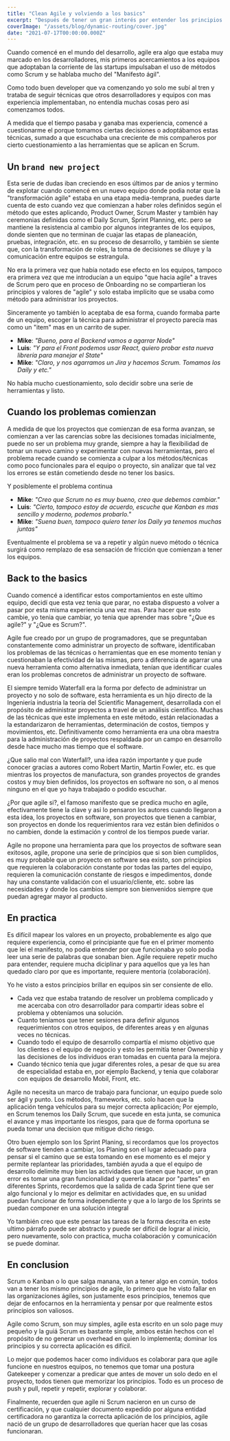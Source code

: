 ```yaml
---
title: "Clean Agile y volviendo a los basics"
excerpt: "Después de tener un gran interés por entender los principios de agile, pude entender donde fallamos como equipos al intentar adoptar los principios"
coverImage: "/assets/blog/dynamic-routing/cover.jpg"
date: "2021-07-17T00:00:00.000Z"
---
```


Cuando comencé en el mundo del desarrollo, agile era algo que estaba muy marcado en los desarrolladores, mis primeros acercamientos a los equipos que adoptaban la corriente de las startups impulsaban el uso de métodos como Scrum y se hablaba mucho del "Manifesto ágil".

Como todo buen developer que va comenzando yo solo me subí al tren y trataba de seguir técnicas que otros desarrolladores y equipos con mas experiencia implementaban, no entendía muchas cosas pero asi comenzamos todos.

A medida que el tiempo pasaba y ganaba mas experiencia, comencé a cuestionarme el porque tomamos ciertas decisiones o adoptábamos estas técnicas, sumado a que escuchaba una creciente de mis compañeros por cierto cuestionamiento a las herramientas que se aplican en Scrum.

## Un `brand new project`

Esta serie de dudas iban creciendo en esos últimos par de anios y termino de explotar cuando comencé en un nuevo equipo donde podia notar que la "transformación agile" estaba en una etapa media-temprana, puedes darte cuenta de esto cuando vez que comienzan a haber roles definidos según el método que estes aplicando, Product Owner, Scrum Master y también hay ceremonias definidas como el Daily Scrum, Sprint Planning, etc. pero se mantiene la resistencia al cambio por algunos integrantes de los equipos, donde sienten que no terminan de cuajar las etapas de planeación, pruebas, integración, etc. en su proceso de desarrollo, y también se siente que, con la transformación de roles, la toma de decisiones se diluye y la comunicación entre equipos se estrangula.

No era la primera vez que había notado ese efecto en los equipos, tampoco era primera vez que me introducían a un equipo "que hacia agile" a traves de Scrum pero que en proceso de Onboarding no se compartieran los principios y valores de "agile" y solo estaba implícito que se usaba como método para administrar los proyectos.

Sinceramente yo también lo aceptaba de esa forma, cuando formaba parte de un equipo, escoger la técnica para administrar el proyecto parecía mas como un "item" mas en un carrito de super.

- **Mike**: _"Bueno, para el Backend vamos a agarrar Node"_
- **Luis**: _"Y para el Front podemos usar React, quiero probar esta nueva librería para manejar el State"_
- **Mike**: _"Claro, y nos agarramos un Jira y hacemos Scrum. Tomamos los Daily y etc."_

No había mucho cuestionamiento, solo decidir sobre una serie de herramientas y listo.

## Cuando los problemas comienzan

A medida de que los proyectos que comienzan de esa forma avanzan, se comienzan a ver las carencias sobre las decisiones tomadas inicialmente, puede no ser un problema muy grande, siempre a hay la flexibilidad de tomar un nuevo camino y experimentar con nuevas herramientas, pero el problema recade cuando se comienza a culpar a los métodos/técnicas como poco funcionales para el equipo o proyecto, sin analizar que tal vez los errores se están cometiendo desde no tener los basics.

Y posiblemente el problema continua

- **Mike**: _"Creo que Scrum no es muy bueno, creo que debemos cambiar."_
- **Luis**: _"Cierto, tampoco estoy de acuerdo, escuche que Kanban es mas sencillo y moderno, podemos probarlo."_
- **Mike**: _"Suena buen, tampoco quiero tener los Daily ya tenemos muchas juntas"_

Eventualmente el problema se va a repetir y algún nuevo método o técnica surgirá como remplazo de esa sensación de fricción que comienzan a tener los equipos.

## Back to the basics

Cuando comencé a identificar estos comportamientos en este ultimo equipo, decidí que esta vez tenia que parar, no estaba dispuesto a volver a pasar por esta misma experiencia una vez mas. Para hacer que esto cambie, yo tenia que cambiar, yo tenia que aprender mas sobre "¿Que es agile?" y "¿Que es Scrum?".

Agile fue creado por un grupo de programadores, que se preguntaban constantemente como administrar un proyecto de software, identificaban los problemas de las técnicas o herramientas que en ese momento tenían y cuestionaban la efectividad de las mismas, pero a diferencia de agarrar una nueva herramienta como alternativa inmediata, tenían que identificar cuales eran los problemas concretos de administrar un proyecto de software.

El siempre temido Waterfall era la forma por defecto de administrar un proyecto y no solo de software, esta herramienta es un hijo directo de la Ingeniería industria la teoría del Scientific Management, desarrollada con el propósito de administrar proyectos a travel de un análisis científico. Muchas de las técnicas que este implementa en este método, están relacionadas a la estandarizaron de herramientas, determinación de costos, tiempos y movimientos, etc. Definitivamente como herramienta era una obra maestra para la administración de proyectos respaldada por un campo en desarrollo desde hace mucho mas tiempo que el software.

¿Que salio mal con Waterfall?, una idea razón importante y que pude conocer gracias a autores como Robert Martin, Martin Fowler, etc. es que mientras los proyectos de manufactura, son grandes proyectos de grandes costos y muy bien definidos, los proyectos en software no son, o al menos ninguno en el que yo haya trabajado o podido escuchar.

¿Por que agile si?, el famoso manifesto que se predica mucho en agile, efectivamente tiene la clave y asi lo pensaron los autores cuando llegaron a esta idea, los proyectos en software, son proyectos que tienen a cambiar, son proyectos en donde los requerimientos rara vez están bien definidos o no cambien, donde la estimación y control de los tiempos puede variar.

Agile no propone una herramienta para que los proyectos de software sean exitosos, agile, propone una serie de principios que si son bien cumplidos, es muy probable que un proyecto en software sea existo, son principios que requieren la colaboración constante por todas las partes del equipo, requieren la comunicación constante de riesgos e impedimentos, donde hay una constante validación con el usuario/cliente, etc. sobre las necesidades y donde los cambios siempre son bienvenidos siempre que puedan agregar mayor al producto.

## En practica

Es difícil mapear los valores en un proyecto, probablemente es algo que requiere experiencia, como el principiante que fue en el primer momento que lei el manifesto, no podia entender por que funcionaba yo solo podia leer una serie de palabras que sonaban bien. Agile requiere repetir mucho para entender, requiere mucha diciplinar y para aquellos que ya les han quedado claro por que es importante, requiere mentoria (colaboración).

Yo he visto a estos principios brillar en equipos sin ser consiente de ello.

- Cada vez que estaba tratando de resolver un problema complicado y me acercaba con otro desarrollador para compartir ideas sobre el problema y obteníamos una solución.
- Cuanto teníamos que tener sesiones para definir algunos requerimientos con otros equipos, de diferentes areas y en algunas veces no técnicas.
- Cuando todo el equipo de desarrollo compartía el mismo objetivo que los clientes o el equipo de negocio y esto les permitía tener Ownership y las decisiones de los individuos eran tomadas en cuenta para la mejora.
- Cuando técnico tenia que jugar diferentes roles, a pesar de que su area de especialidad estaba en, por ejemplo Backend, y tenia que colaborar con equipos de desarrollo Mobil, Front, etc.

Agile no necesita un marco de trabajo para funcionar, un equipo puede solo ser ágil y punto. Los métodos, frameworks, etc. solo hacen que la aplicación tenga vehículos para su mejor correcta aplicación; Por ejemplo, en Scrum tenemos los Daily Scrum, que sucede en esta junta, se comunica el avance y mas importante los riesgos, para que de forma oportuna se pueda tomar una decision que mitigue dicho riesgo.

Otro buen ejemplo son los Sprint Planing, si recordamos que los proyectos de software tienden a cambiar, los Planing son el lugar adecuado para pensar si el camino que se esta tomando en ese momento es el mejor y permite replantear las prioridades, también ayuda a que el equipo de desarrollo delimite muy bien las actividades que tienen que hacer, un gran error es tomar una gran funcionalidad y quererla atacar por "partes" en diferentes Sprints, recordemos que la salida de cada Sprint tiene que ser algo funcional y lo mejor es delimitar en actividades que, en su unidad puedan funcionar de forma independiente y que a lo largo de los Sprints se puedan componer en una solución integral

Yo también creo que este pensar las tareas de la forma descrita en este ultimo párrafo puede ser abstracto y puede ser difícil de lograr al inicio, pero nuevamente, solo con practica, mucha colaboración y comunicación se puede dominar.

## En conclusion

Scrum o Kanban o lo que salga manana, van a tener algo en común, todos van a tener los mismo principios de agile, lo primero que he visto fallar en las organizaciones ágiles, son justamente esos principios, tenemos que dejar de enfocarnos en la herramienta y pensar por que realmente estos principios son valiosos.

Agile como Scrum, son muy simples, agile esta escrito en un solo page muy pequeño y la guiá Scrum es bastante simple, ambos están hechos con el propósito de no generar un overhead en quien lo implementa; dominar los principios y su correcta aplicación es difícil.

Lo mejor que podemos hacer como individuos es colaborar para que agile funcione en nuestros equipos, no tenemos que tomar una postura Gatekeeper y comenzar a predicar que antes de mover un solo dedo en el proyecto, todos tienen que memorizar los principios. Todo es un proceso de push y pull, repetir y repetir, explorar y colaborar.

Finalmente, recuerden que agile ni Scrum nacieron en un curso de certificación, y que cualquier documento expedido por alguna entidad certificadora no garantiza la correcta aplicación de los principios, agile nació de un grupo de desarrolladores que querían hacer que las cosas funcionaran.
